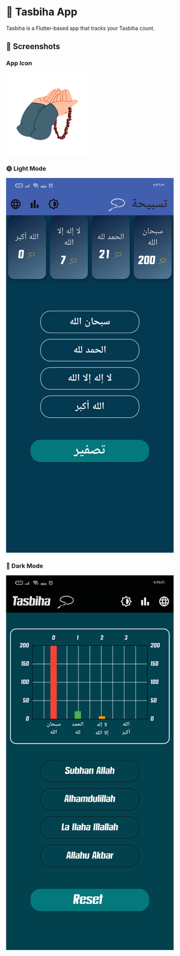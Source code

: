 # 📱 Tasbiha App

Tasbiha is a Flutter-based app that tracks your Tasbiha count.

## 📸 Screenshots

### App Icon
![Dark Mode](assets/images/splash.png)


### 🌞 Light Mode
![Light Mode](assets/images/arb_light_mode.jpg)

### 🌙 Dark Mode
![Dark Mode](assets/images/eng2_dark_mode.jpg)




